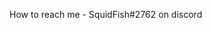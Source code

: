 How to reach me - SquidFish#2762 on discord

<!---
Squidfishrl/Squidfishrl is a ✨ special ✨ repository because its `README.md` (this file) appears on your GitHub profile.
You can click the Preview link to take a look at your changes.
--->

